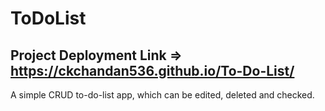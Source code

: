 # ToDoList
## Project Deployment Link => https://ckchandan536.github.io/To-Do-List/
A simple CRUD to-do-list app, which can be edited, deleted and checked. 
